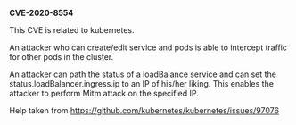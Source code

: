 **CVE-2020-8554**

This CVE is related to kubernetes.

An attacker who can create/edit service and pods is able to intercept traffic for other pods in the cluster.

An attacker can path the status of a loadBalance service and can set the status.loadBalancer.ingress.ip to an IP of his/her liking. This enables the attacker to perform Mitm attack on the specified IP.

Help taken from https://github.com/kubernetes/kubernetes/issues/97076
